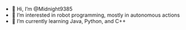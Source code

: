 - 👋 Hi, I’m @Midnight9385
- 👀 I’m interested in robot programming, mostly in autonomous actions
- 🌱 I’m currently learning Java, Python, and C++


<!---
Midnight9385/Midnight9385 is a ✨ special ✨ repository because its `README.md` (this file) appears on your GitHub profile.
You can click the Preview link to take a look at your changes.
--->
